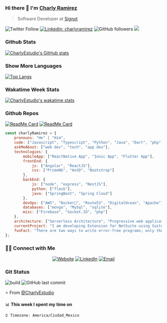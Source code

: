 <!--<p align="center">
 <img width="100px" src="https://user-images.githubusercontent.com/36426423/107154070-8bd3dc00-6936-11eb-897e-0da57b2de5ef.jpeg" align="center" alt="Github Charly Ramirez" />
 <h2 align="center">Profile</h2>
</p>-->

### Hi there 👋 I'm [Charly Ramirez](https://www.facebook.com/JCharlyR)
> Software Developer at [Signot](http://www.signot.com/)

![Twitter Follow](https://img.shields.io/twitter/follow/Charly15442?label=follow&style=plastic)
[![Linkedin: charlyramirez](https://img.shields.io/badge/-charlyramirez-blue?style=flat-square&logo=Linkedin&logoColor=white&link=https://www.linkedin.com/in/charlyramirez/)](https://www.linkedin.com/in/charlyramirez/)
![GitHub followers](https://img.shields.io/github/followers/CharlyEstudio?label=follow&style=plastic)
![](https://visitor-badge.glitch.me/badge?page_id=CharlyEstudio.CharlyEstudio)

### Github Stats
[![CharlyEstudio's GitHub stats](https://github-readme-stats.vercel.app/api?username=CharlyEstudio)](https://github.com/CharlyEstudio/github-readme-stats)

### Show More Languages
[![Top Langs](https://github-readme-stats.vercel.app/api/top-langs/?username=CharlyEstudio&langs_count=8)](https://github.com/CharlyEstudio/github-readme-stats)

### Wakatime Week Stats
[![CharlyEstudio's wakatime stats](https://github-readme-stats.vercel.app/api/wakatime?username=CharlyEstudio)](https://github.com/CharlyEstudio/github-readme-stats)

### Github Repos
[![ReadMe Card](https://github-readme-stats.vercel.app/api/pin/?username=CharlyEstudio&repo=React-with-SocketIO&show_owner=true)](https://github.com/CharlyEstudio/React-with-SocketIO)
[![ReadMe Card](https://github-readme-stats.vercel.app/api/pin/?username=CharlyEstudio&repo=patrones_diseno_javascript&show_owner=true)](https://github.com/CharlyEstudio/patrones_diseno_javascript)

```javascript
const charlyRamirez = {
    pronouns: "He" | "Him",
    code: ["Javascript", "Typescript", "Python", "Java", "Dart", "php"],
    askMeAbout: ["web dev", "tech", "app dev"],
    technologies: {
        mobileApp: ["ReactNative App", "Ionic App", "Flutter App"],
        frontEnd: {
            js: ["Angular", "ReactJS"],
            css: ["PrimeNG", "AntD", "Bootstrap"]
        },
        backEnd: {
            js: ["node", "express", "NestJS"],
            python: ["flask"],
            java: ["SpringBoot", "Spring Cloud"]
        },
        devOps: ["AWS", "Docker🐳", "Route53", "DigitalOcean", "Apache"],
        databases: ["mongo", "MySql", "sqlite"],
        misc: ["Firebase", "Socket.IO", "php"]
    },
    architecture: ["Serverless Architecture", "Progressive web applications", "Single page applications"],
    currentProject: "I am developing Extension for NetSuite using SuiteScript2.0",
    funFact: "There are two ways to write error-free programs; only the third one works"
};
```

<h3> 🤝🏻 Connect with Me </h3>

<p align="center">
<a href="https://www.facebook.com/JCharlyR" target="_blank"><img alt="Website" src="https://img.shields.io/badge/Contact-JCharlyR-blue?style=flat&logo=google-chrome"></a>
<a href="https://www.linkedin.com/in/charlyramirez/" target="_blank"><img alt="LinkedIn" src="https://img.shields.io/badge/LinkedIn-@charlyramirez-blue?style=flat&logo=linkedin"></a>
<a href="mailto:pingestudio@gmail.com"><img alt="Email" src="https://img.shields.io/badge/Email-pingestudio@gmail.com-blue?style=flat&logo=gmail"></a>
</p>

### Git Status
![build](https://github.com/CharlyEstudio/CharlyEstudio/workflows/build/badge.svg)
![GitHub last commit](https://img.shields.io/github/last-commit/CharlyEstudio/CharlyEstudio)


⭐️ From [@CharlyEstudio](https://github.com/CharlyEstudio)


📊 **This week I spent my time on** 

```text
⌚︎ Timezone: America/Ciudad_Mexico
